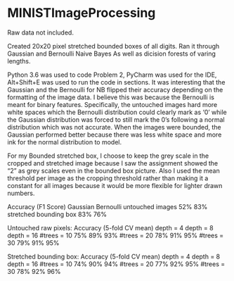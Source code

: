 # MINISTImageProcessing

Raw data not included.

Created 20x20 pixel stretched bounded boxes of all digits.
Ran it through Gaussian and Bernoulli Naive Bayes
As well as dicision forests of varing lengths.

Python 3.6 was used to code Problem 2, PyCharm was used for the IDE, Alt+Shift+E was used to run the
code in sections. It was interesting that the Gaussian and the Bernoulli for NB flipped their accuracy
depending on the formatting of the image data. I believe this was because the Bernoulli is meant for
binary features. Specifically, the untouched images hard more white spaces which the Bernoulli
distribution could clearly mark as ‘0’ while the Gaussian distribution was forced to still mark the 0’s
following a normal distribution which was not accurate. When the images were bounded, the Gaussian
performed better because there was less white space and more ink for the normal distribution to model.

For my Bounded stretched box, I choose to keep the grey scale in the cropped and stretched image
because I saw the assignment showed the “2” as grey scales even in the bounded box picture. Also I used
the mean threshold per image as the cropping threshold rather than making it a constant for all images
because it would be more flexible for lighter drawn numbers.

Accuracy (F1 Score) Gaussian Bernoulli
untouched images        52%    83%
stretched bounding box  83%    76%

Untouched raw pixels:
Accuracy (5-fold CV mean) depth = 4 depth = 8 depth = 16
#trees = 10                     75% 89% 93%
#trees = 20                     78% 91% 95%
#trees = 30                     79% 91% 95%

Stretched bounding box:
Accuracy (5-fold CV mean) depth = 4 depth = 8 depth = 16
#trees = 10                     74% 90% 94%
#trees = 20                     77% 92% 95%
#trees = 30                     78% 92% 96%
